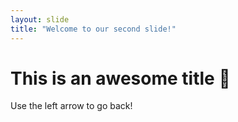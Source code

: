 ```yaml
---
layout: slide
title: "Welcome to our second slide!"
---
```

# This is an awesome title :robot:
Use the left arrow to go back!
